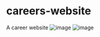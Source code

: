 # careers-website
A career website
![image](https://user-images.githubusercontent.com/73437027/226135031-378d424f-a2b7-486d-9bdf-9dfb03a4a25f.png)
![image](https://user-images.githubusercontent.com/73437027/226135041-63cf3370-11a5-44fc-8e34-ae061e976d6e.png)

